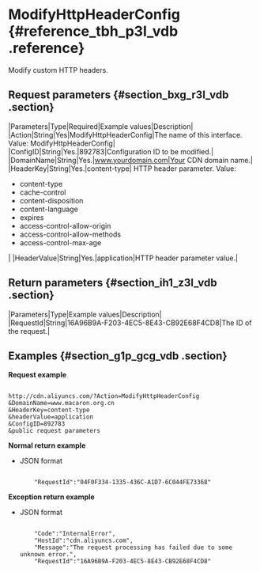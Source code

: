 # ModifyHttpHeaderConfig {#reference_tbh_p3l_vdb .reference}

Modify custom HTTP headers.

## Request parameters {#section_bxg_r3l_vdb .section}

|Parameters|Type|Required|Example values|Description|
|Action|String|Yes|ModifyHttpHeaderConfig|The name of this interface. Value: ModifyHttpHeaderConfig|
|ConfigID|String|Yes.|892783|Configuration ID to be modified.|
|DomainName|String|Yes.|www.yourdomain.com|Your CDN domain name.|
|HeaderKey|String|Yes.|content-type| HTTP header parameter. Value:

 -   content-type
-   cache-control
-   content-disposition
-   content-language
-   expires
-   access-control-allow-origin
-   access-control-allow-methods
-   access-control-max-age

 |
|HeaderValue|String|Yes.|application|HTTP header parameter value.|

## Return parameters {#section_ih1_z3l_vdb .section}

|Parameters|Type|Example values|Description|
|RequestId|String|16A96B9A-F203-4EC5-8E43-CB92E68F4CD8|The ID of the request.|

## Examples {#section_g1p_gcg_vdb .section}

**Request example**

```

http://cdn.aliyuncs.com/?Action=ModifyHttpHeaderConfig
&DomainName=www.macaron.org.cn
&HeaderKey=content-type
&headerValue=application
&ConfigID=892783
&public request parameters
```

**Normal return example**

-   JSON format

    ```
    
        "RequestId":"04F0F334-1335-436C-A1D7-6C044FE73368"
    
    ```


**Exception return example**

-   JSON format

    ```
    
        "Code":"InternalError",
        "HostId":"cdn.aliyuncs.com",
        "Message":"The request processing has failed due to some unknown error.",
        "RequestId":"16A96B9A-F203-4EC5-8E43-CB92E68F4CD8"
    
    ```


